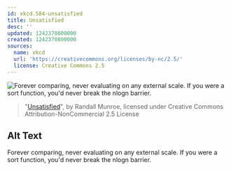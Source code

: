 ```yaml
---
id: xkcd.584-unsatisfied
title: Unsatisfied
desc: ''
updated: 1242370800000
created: 1242370800000
sources:
  name: xkcd
  url: 'https://creativecommons.org/licenses/by-nc/2.5/'
  license: Creative Commons 2.5
---
```

![Forever comparing, never evaluating on any external scale.  If you were a sort function, you'd never break the nlogn barrier.](https://imgs.xkcd.com/comics/unsatisfied.png)
> "[Unsatisfied](https://xkcd.com/584/)", by Randall Munroe, licensed under Creative Commons Attribution-NonCommercial 2.5 License

## Alt Text
Forever comparing, never evaluating on any external scale.  If you were a sort function, you'd never break the nlogn barrier.
